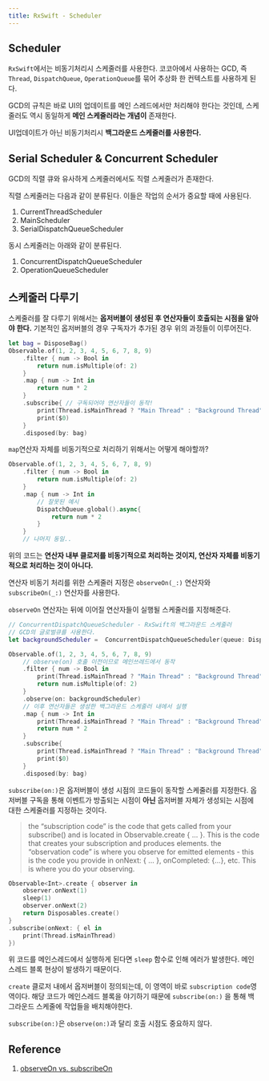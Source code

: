 ```yaml
---
title: RxSwift - Scheduler
---
```


## Scheduler

`RxSwift`에서는 비동기처리시 스케줄러를 사용한다. 코코아에서 사용하는 GCD, 즉 `Thread`, `DispatchQueue`, `OperationQueue`를 묶어 추상화 한 컨텍스트를 사용하게 된다.

GCD의 규칙은 바로 UI의 업데이트를 메인 스레드에서만 처리해야 한다는 것인데, 스케줄러도 역시 동일하게 **메인 스케줄러라는 개념이** 존재한다.

UI업데이트가 아닌 비동기처리시 **백그라운드 스케줄러를 사용한다.**

## Serial Scheduler & Concurrent Scheduler

GCD의 직렬 큐와 유사하게 스케줄러에서도 직렬 스케줄러가 존재한다.

직렬 스케줄러는 다음과 같이 분류된다. 이들은 작업의 순서가 중요할 때에 사용된다.

1. CurrentThreadScheduler
2. MainScheduler
3. SerialDispatchQueueScheduler

동시 스케줄러는 아래와 같이 분류된다.

1. ConcurrentDispatchQueueScheduler
2. OperationQueueScheduler

## 스케줄러 다루기

스케줄러를 잘 다루기 위해서는 **옵저버블이 생성된 후 연산자들이 호출되는 시점을 알아야 한다.** 기본적인 옵저버블의 경우 구독자가 추가된 경우 위의 과정들이 이루어진다.

```swift
let bag = DisposeBag()
Observable.of(1, 2, 3, 4, 5, 6, 7, 8, 9)
    .filter { num -> Bool in
        return num.isMultiple(of: 2)
    }
    .map { num -> Int in
        return num * 2
    }
    .subscribe{ // 구독되어야 연산자들이 동작!
        print(Thread.isMainThread ? "Main Thread" : "Background Thread", ">> map")
        print($0)
    }
    .disposed(by: bag)
```

`map`연산자 자체를 비동기적으로 처리하기 위해서는 어떻게 해야할까?

```swift
Observable.of(1, 2, 3, 4, 5, 6, 7, 8, 9)
    .filter { num -> Bool in
        return num.isMultiple(of: 2)
    }
    .map { num -> Int in
        // 잘못된 예시
        DispatchQueue.global().async{
            return num * 2
        }
    }
    // 나머지 동일..
```

위의 코드는 **연산자 내부 클로저를 비동기적으로 처리하는 것이지, 연산자 자체를 비동기적으로 처리하는 것이 아니다.**

연산자 비동기 처리를 위한 스케줄러 지정은 `observeOn(_:)` 연산자와 `subscribeOn(_:)` 연산자를 사용한다.

`observeOn` 연산자는 뒤에 이어질 연산자들이 실행될 스케줄러를 지정해준다.

```swift
// ConcurrentDispatchQueueScheduler - RxSwift의 백그라운드 스케줄러
// GCD의 글로벌큐를 사용한다.
let backgroundScheduler =  ConcurrentDispatchQueueScheduler(queue: DispatchQueue.global())

Observable.of(1, 2, 3, 4, 5, 6, 7, 8, 9)
    // observe(on) 호출 이전이므로 메인쓰레드에서 동작
    .filter { num -> Bool in
        print(Thread.isMainThread ? "Main Thread" : "Background Thread", ">> filter")
        return num.isMultiple(of: 2)
    }
    .observe(on: backgroundScheduler)
    // 이후 연산자들은 생성한 백그라운드 스케줄러 내에서 실행
    .map { num -> Int in
        print(Thread.isMainThread ? "Main Thread" : "Background Thread", ">> map")
        return num * 2
    }
    .subscribe{
        print(Thread.isMainThread ? "Main Thread" : "Background Thread", ">> subscribe")
        print($0)
    }
    .disposed(by: bag)
```

`subscribe(on:)`은 옵저버블이 생성 시점의 코드들이 동작할 스케줄러를 지정한다. 옵저버블 구독을 통해 이벤트가 방출되는 시점이 **아닌** 옵저버블 자체가 생성되는 시점에 대한 스케줄러를 지정하는 것이다.

> the “subscription code” is the code that gets called from your subscribe() and is located in Observable.create { ... }. This is the code that creates your subscription and produces elements. the “observation code” is where you observe for emitted elements - this is the code you provide in onNext: { ... }, onCompleted: {...}, etc. This is where you do your observing.

```swift
Observable<Int>.create { observer in
    observer.onNext(1)
    sleep(1)
    observer.onNext(2)
    return Disposables.create()
}
.subscribe(onNext: { el in
    print(Thread.isMainThread)
})
```

위 코드를 메인스레드에서 실행하게 된다면 `sleep` 함수로 인해 에러가 발생한다. 메인스레드 블록 현상이 발생하기 때문이다.

`create` 클로저 내에서 옵저버블이 정의되는데, 이 영역이 바로 `subscription code`영역이다. 해당 코드가 메인스레드 블록을 야기하기 때문에 `subscribe(on:)` 을 통해 백그라운드 스케줄에 작업들을 배치해야한다.

`subscribe(on:)`은 `observe(on:)`과 달리 호출 시점도 중요하지 않다.

## Reference

1. [observeOn vs. subscribeOn](http://rx-marin.com/post/observeon-vs-subscribeon/)
